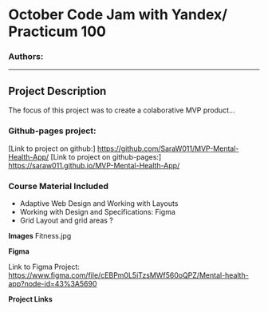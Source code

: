 # October Code Jam with Yandex/ Practicum 100
### Authors: 
__________________________________________________________

## Project Description
The focus of this project was to create a colaborative MVP product...

### Github-pages project:
[Link to project on github:]  https://github.com/SaraW011/MVP-Mental-Health-App/
[Link to project on github-pages:] https://saraw011.github.io/MVP-Mental-Health-App/

### Course Material Included
* Adaptive Web Design and Working with Layouts
* Working with Design and Specifications: Figma
* Grid Layout and grid areas ?

**Images**
Fitness.jpg

**Figma**

Link to Figma Project:  https://www.figma.com/file/cEBPm0L5iTzsMWf560oQPZ/Mental-health-app?node-id=43%3A5690

**Project Links**

```  Check-in:
```
